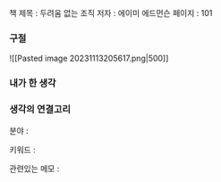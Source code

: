 
책 제목 : 두려움 없는 조직
저자 : 에이미 에드먼슨
페이지 : 101

### 구절

![[Pasted image 20231113205617.png|500]]

### 내가 한 생각


### 생각의 연결고리
분야 : 

키워드 : 

관련있는 메모 : 
